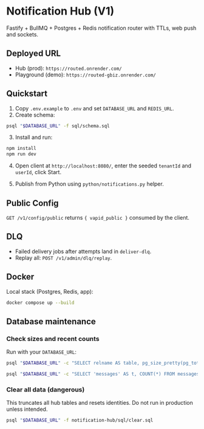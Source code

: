 # Notification Hub (V1)

Fastify + BullMQ + Postgres + Redis notification router with TTLs, web push and sockets.

## Deployed URL

- Hub (prod): `https://routed.onrender.com/`
- Playground (demo): `https://routed-gbiz.onrender.com/`

## Quickstart

1. Copy `.env.example` to `.env` and set `DATABASE_URL` and `REDIS_URL`.
2. Create schema:

```sh
psql "$DATABASE_URL" -f sql/schema.sql
```

3. Install and run:

```sh
npm install
npm run dev
```

4. Open client at `http://localhost:8080/`, enter the seeded `tenantId` and `userId`, click Start.

5. Publish from Python using `python/notifications.py` helper.

## Public Config

`GET /v1/config/public` returns `{ vapid_public }` consumed by the client.

## DLQ

- Failed delivery jobs after attempts land in `deliver-dlq`.
- Replay all: `POST /v1/admin/dlq/replay`.

## Docker

Local stack (Postgres, Redis, app):

```sh
docker compose up --build
```

## Database maintenance

### Check sizes and recent counts

Run with your `DATABASE_URL`:

```bash
psql "$DATABASE_URL" -c "SELECT relname AS table, pg_size_pretty(pg_total_relation_size(relid)) AS size FROM pg_catalog.pg_statio_user_tables ORDER BY pg_total_relation_size(relid) DESC;"

psql "$DATABASE_URL" -c "SELECT 'messages' AS t, COUNT(*) FROM messages UNION ALL SELECT 'deliveries', COUNT(*) FROM deliveries UNION ALL SELECT 'subscriptions', COUNT(*) FROM subscriptions UNION ALL SELECT 'devices', COUNT(*) FROM devices;"
```

### Clear all data (dangerous)

This truncates all hub tables and resets identities. Do not run in production unless intended.

```bash
psql "$DATABASE_URL" -f notification-hub/sql/clear.sql
```
